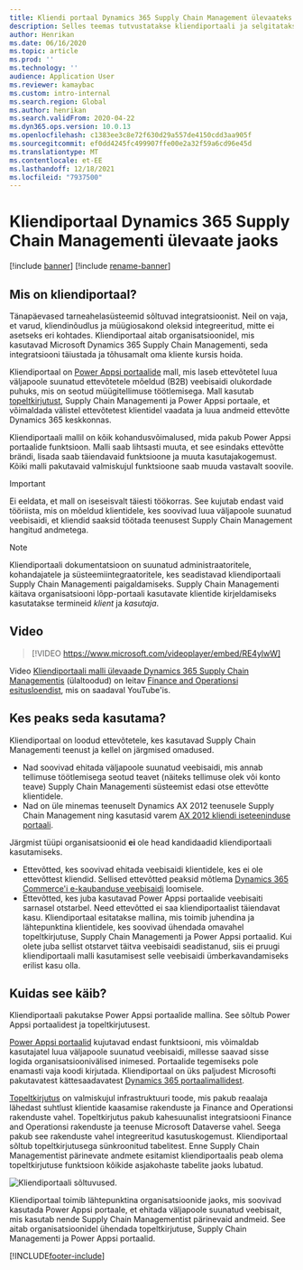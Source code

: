 ```yaml
---
title: Kliendi portaal Dynamics 365 Supply Chain Management ülevaateks (sisaldab videot)
description: Selles teemas tutvustatakse kliendiportaali ja selgitatakse, kes peaks seda kasutama ning kuidas see töötab.
author: Henrikan
ms.date: 06/16/2020
ms.topic: article
ms.prod: ''
ms.technology: ''
audience: Application User
ms.reviewer: kamaybac
ms.custom: intro-internal
ms.search.region: Global
ms.author: henrikan
ms.search.validFrom: 2020-04-22
ms.dyn365.ops.version: 10.0.13
ms.openlocfilehash: c1383ee3c8e72f630d29a557de4150cdd3aa905f
ms.sourcegitcommit: ef0dd4245fc499907ffe00e2a32f59a6cd96e45d
ms.translationtype: MT
ms.contentlocale: et-EE
ms.lasthandoff: 12/18/2021
ms.locfileid: "7937500"
---
```

# <a name="customer-portal-for-dynamics-365-supply-chain-management-overview"></a>Kliendiportaal Dynamics 365 Supply Chain Managementi ülevaate jaoks

[!include [banner](../includes/banner.md)]
[!include [rename-banner](~/includes/cc-data-platform-banner.md)]

## <a name="what-is-the-customer-portal"></a>Mis on kliendiportaal?

Tänapäevased tarneahelasüsteemid sõltuvad integratsioonist. Neil on vaja, et varud, kliendinõudlus ja müügiosakond oleksid integreeritud, mitte ei asetseks eri kohtades. Kliendiportaal aitab organisatsioonidel, mis kasutavad Microsoft Dynamics 365 Supply Chain Managementi, seda integratsiooni täiustada ja tõhusamalt oma kliente kursis hoida.

Kliendiportaal on [Power Appsi portaalide](/powerapps/maker/portals/overview) mall, mis laseb ettevõtetel luua väljapoole suunatud ettevõtetele mõeldud (B2B) veebisaidi olukordade puhuks, mis on seotud müügitellimuse töötlemisega. Mall kasutab [topeltkirjutust](../../fin-ops-core/dev-itpro/data-entities/dual-write/dual-write-home-page.md), Supply Chain Managementi ja Power Appsi portaale, et võimaldada välistel ettevõtetest klientidel vaadata ja luua andmeid ettevõtte Dynamics 365 keskkonnas.

Kliendiportaali mallil on kõik kohandusvõimalused, mida pakub Power Appsi portaalide funktsioon. Malli saab lihtsasti muuta, et see esindaks ettevõtte brändi, lisada saab täiendavaid funktsioone ja muuta kasutajakogemust. Kõiki malli pakutavaid valmiskujul funktsioone saab muuda vastavalt soovile.

> [!IMPORTANT]
> Ei eeldata, et mall on iseseisvalt täiesti töökorras. See kujutab endast vaid tööriista, mis on mõeldud klientidele, kes soovivad luua väljapoole suunatud veebisaidi, et kliendid saaksid töötada teenusest Supply Chain Management hangitud andmetega.

> [!NOTE]
> Kliendiportaali dokumentatsioon on suunatud administraatoritele, kohandajatele ja süsteemiintegraatoritele, kes seadistavad kliendiportaali Supply Chain Managementi paigaldamiseks. Supply Chain Managementi käitava organisatsiooni lõpp-portaali kasutavate klientide kirjeldamiseks kasutatakse termineid _klient_ ja _kasutaja_.

## <a name="video"></a>Video

> [!VIDEO https://www.microsoft.com/videoplayer/embed/RE4ylwW]

Video [Kliendiportaali malli ülevaade Dynamics 365 Supply Chain Managementis](https://youtu.be/nPrqoLuHfV8) (ülaltoodud) on leitav [Finance and Operationsi esitusloendist](https://www.youtube.com/playlist?list=PLcakwueIHoT_SYfIaPGoOhloFoCXiUSyW), mis on saadaval YouTube'is.

## <a name="who-should-use-it"></a>Kes peaks seda kasutama?

Kliendiportaal on loodud ettevõtetele, kes kasutavad Supply Chain Managementi teenust ja kellel on järgmised omadused.

- Nad soovivad ehitada väljapoole suunatud veebisaidi, mis annab tellimuse töötlemisega seotud teavet (näiteks tellimuse olek või konto teave) Supply Chain Managementi süsteemist edasi otse ettevõtte klientidele.
- Nad on üle minemas teenuselt Dynamics AX 2012 teenusele Supply Chain Management ning kasutasid varem [AX 2012 kliendi iseteeninduse portaali](/dynamicsax-2012/appuser-itpro/about-the-customer-self-service-portal).

Järgmist tüüpi organisatsioonid **ei** ole head kandidaadid kliendiportaali kasutamiseks.

- Ettevõtted, kes soovivad ehitada veebisaidi klientidele, kes ei ole ettevõttest kliendid. Sellised ettevõtted peaksid mõtlema [Dynamics 365 Commerce'i e-kaubanduse veebisaidi](../../commerce/create-ecommerce-site.md) loomisele.
- Ettevõtted, kes juba kasutavad Power Appsi portaalide veebisaiti sarnasel otstarbel. Need ettevõtted ei saa kliendiportaalist täiendavat kasu. Kliendiportaal esitatakse mallina, mis toimib juhendina ja lähtepunktina klientidele, kes soovivad ühendada omavahel topeltkirjutuse, Supply Chain Managementi ja Power Appsi portaalid. Kui olete juba sellist otstarvet täitva veebisaidi seadistanud, siis ei pruugi kliendiportaali malli kasutamisest selle veebisaidi ümberkavandamiseks erilist kasu olla.

## <a name="how-does-it-work"></a>Kuidas see käib?

Kliendiportaali pakutakse Power Appsi portaalide mallina. See sõltub Power Appsi portaalidest ja topeltkirjutusest.

[Power Appsi portaalid](/powerapps/maker/portals/overview) kujutavad endast funktsiooni, mis võimaldab kasutajatel luua väljapoole suunatud veebisaidi, millesse saavad sisse logida organisatsioonivälised inimesed. Portaalide tegemiseks pole enamasti vaja koodi kirjutada. Kliendiportaal on üks paljudest Microsofti pakutavatest kättesaadavatest [Dynamics 365 portaalimallidest](/powerapps/maker/portals/portal-templates#environment-with-model-driven-apps-in-dynamics-365).

[Topeltkirjutus](/powerapps/maker/portals/overview) on valmiskujul infrastruktuuri toode, mis pakub reaalaja lähedast suhtlust klientide kaasamise rakenduste ja Finance and Operationsi rakenduste vahel. Topeltkirjutus pakub kahesuunalist integratsiooni Finance and Operationsi rakenduste ja teenuse Microsoft Dataverse vahel. Seega pakub see rakenduste vahel integreeritud kasutuskogemust. Kliendiportaal sõltub topeltkirjutusega sünkroonitud tabelitest. Enne Supply Chain Managementist pärinevate andmete esitamist kliendiportaalis peab olema topeltkirjutuse funktsioon kõikide asjakohaste tabelite jaoks lubatud.

![Kliendiportaali sõltuvused.](media/customer-portal-elements.png "Kliendiportaali sõltuvused")

Kliendiportaal toimib lähtepunktina organisatsioonide jaoks, mis soovivad kasutada Power Appsi portaale, et ehitada väljapoole suunatud veebisait, mis kasutab nende Supply Chain Managementist pärinevaid andmeid. See aitab organisatsioonidel ühendada topeltkirjutuse, Supply Chain Managementi ja Power Appsi portaalid.


[!INCLUDE[footer-include](../../includes/footer-banner.md)]